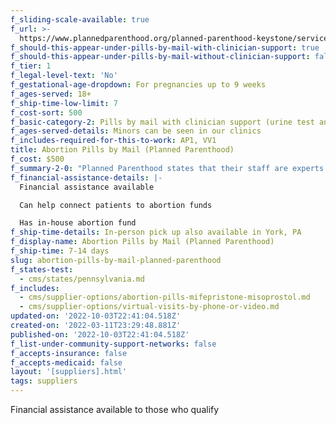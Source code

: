 ```yaml
---
f_sliding-scale-available: true
f_url: >-
  https://www.plannedparenthood.org/planned-parenthood-keystone/services/remote-services/dtp-mab
f_should-this-appear-under-pills-by-mail-with-clinician-support: true
f_should-this-appear-under-pills-by-mail-without-clinician-support: false
f_tier: 1
f_legal-level-text: 'No'
f_gestational-age-dropdown: For pregnancies up to 9 weeks
f_ages-served: 18+
f_ship-time-low-limit: 7
f_cost-sort: 500
f_basic-category-2: Pills by mail with clinician support (urine test and blood work required)
f_ages-served-details: Minors can be seen in our clinics
f_includes-required-for-this-to-work: AP1, VV1
title: Abortion Pills by Mail (Planned Parenthood)
f_cost: $500
f_summary-2-0: "Planned Parenthood states that their staff are experts in providing abortion care. Our medication abortion team includes a physician licensed in the state of Pennsylvania, a patient navigator to help you through the process, and a licensed 24 hour on call clinician in case you need support after hours. The medications we provide are FDA approved and meet strict regulations for safety and effectiveness. The entire process from the first phone call to receiving your medications can take one to two weeks, so be sure to call as soon as possible.\n\nNOTE:\_You must submit the results of a urine test and blood work to use this service."
f_financial-assistance-details: |-
  Financial assistance available

  Can help connect patients to abortion funds

  Has in-house abortion fund
f_ship-time-details: In-person pick up also available in York, PA
f_display-name: Abortion Pills by Mail (Planned Parenthood)
f_ship-time: 7-14 days
slug: abortion-pills-by-mail-planned-parenthood
f_states-test:
  - cms/states/pennsylvania.md
f_includes:
  - cms/supplier-options/abortion-pills-mifepristone-misoprostol.md
  - cms/supplier-options/virtual-visits-by-phone-or-video.md
updated-on: '2022-10-03T22:41:04.518Z'
created-on: '2022-03-11T23:29:48.881Z'
published-on: '2022-10-03T22:41:04.518Z'
f_list-under-community-support-networks: false
f_accepts-insurance: false
f_accepts-medicaid: false
layout: '[suppliers].html'
tags: suppliers
---
```


Financial assistance available to those who qualify
